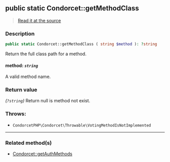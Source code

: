 ## public static Condorcet::getMethodClass

> [Read it at the source](https://github.com/julien-boudry/Condorcet/blob/master/src/Condorcet.php#L150)

### Description    

```php
public static Condorcet::getMethodClass ( string $method ): ?string
```

Return the full class path for a method.
    

#### **method:** *`string`*   
A valid method name.    


### Return value   

*(`?string`)* Return null is method not exist.



### Throws:   

* ```CondorcetPHP\Condorcet\Throwable\VotingMethodIsNotImplemented``` 

---------------------------------------

### Related method(s)      

* [Condorcet::getAuthMethods](/Docs/ApiReferences/Condorcet%20Class/Condorcet--getAuthMethods.md)    
